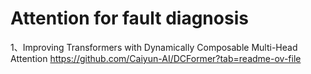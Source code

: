 # Attention for fault diagnosis


1、Improving Transformers with Dynamically Composable Multi-Head Attention
  https://github.com/Caiyun-AI/DCFormer?tab=readme-ov-file
